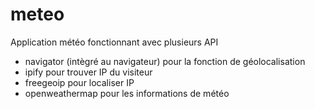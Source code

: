 # meteo

Application météo fonctionnant avec plusieurs API


- navigator (intègré au navigateur) pour la fonction de géolocalisation
 - ipify pour trouver IP du visiteur
 - freegeoip pour localiser IP
 - openweathermap pour les informations de météo






